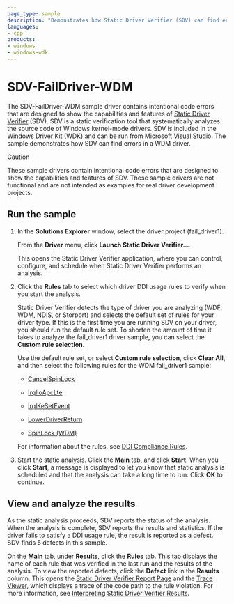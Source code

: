 ```yaml
---
page_type: sample
description: "Demonstrates how Static Driver Verifier (SDV) can find errors in a WDM driver."
languages:
- cpp
products:
- windows
- windows-wdk
---
```


# SDV-FailDriver-WDM

The SDV-FailDriver-WDM sample driver contains intentional code errors that are designed to show the capabilities and features of [Static Driver Verifier](https://docs.microsoft.com/windows-hardware/drivers/devtest/static-driver-verifier) (SDV). SDV is a static verification tool that systematically analyzes the source code of Windows kernel-mode drivers. SDV is included in the Windows Driver Kit (WDK) and can be run from Microsoft Visual Studio. The sample demonstrates how SDV can find errors in a WDM driver.

> [!CAUTION]
> These sample drivers contain intentional code errors that are designed to show the capabilities and features of SDV. These sample drivers are not functional and are not intended as examples for real driver development projects.

## Run the sample

1. In the **Solutions Explorer** window, select the driver project (fail\_driver1).

    From the **Driver** menu, click **Launch Static Driver Verifier...**.

    This opens the Static Driver Verifier application, where you can control, configure, and schedule when Static Driver Verifier performs an analysis.

1. Click the **Rules** tab to select which driver DDI usage rules to verify when you start the analysis.

    Static Driver Verifier detects the type of driver you are analyzing (WDF, WDM, NDIS, or Storport) and selects the default set of rules for your driver type. If this is the first time you are running SDV on your driver, you should run the default rule set. To shorten the amount of time it takes to analyze the fail\_driver1 driver sample, you can select the **Custom rule selection**.

    Use the default rule set, or select **Custom rule selection**, click **Clear All**, and then select the following rules for the WDM fail\_driver1 sample:

    - [CancelSpinLock](https://docs.microsoft.com/windows-hardware/drivers/devtest/wdm-cancelspinlock)

    - [IrqlIoApcLte](https://docs.microsoft.com/windows-hardware/drivers/devtest/wdm-irqlioapclte)

    - [IrqlKeSetEvent](https://docs.microsoft.com/windows-hardware/drivers/devtest/wdm-irqlkesetevent)

    - [LowerDriverReturn](https://docs.microsoft.com/windows-hardware/drivers/devtest/wdm-lowerdriverreturn)

    - [SpinLock (WDM)](https://docs.microsoft.com/windows-hardware/drivers/devtest/wdm-spinlock)

    For information about the rules, see [DDI Compliance Rules](https://docs.microsoft.com/windows-hardware/drivers/devtest/static-driver-verifier-rules).

1. Start the static analysis. Click the **Main** tab, and click **Start**. When you click **Start**, a message is displayed to let you know that static analysis is scheduled and that the analysis can take a long time to run. Click **OK** to continue.

## View and analyze the results

As the static analysis proceeds, SDV reports the status of the analysis. When the analysis is complete, SDV reports the results and statistics. If the driver fails to satisfy a DDI usage rule, the result is reported as a defect. SDV finds 5 defects in this sample.

On the **Main** tab, under **Results**, click the **Rules** tab. This tab displays the name of each rule that was verified in the last run and the results of the analysis. To view the reported defects, click the **Defect** link in the **Results** column. This opens the [Static Driver Verifier Report Page](https://docs.microsoft.com/windows-hardware/drivers/devtest/static-driver-verifier-report) and the [Trace Viewer](https://docs.microsoft.com/windows-hardware/drivers/devtest/defect-viewer), which displays a trace of the code path to the rule violation. For more information, see [Interpreting Static Driver Verifier Results](https://docs.microsoft.com/windows-hardware/drivers/devtest/interpreting-static-driver-verifier-results).
